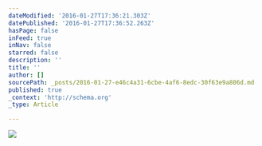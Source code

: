 ```yaml
---
dateModified: '2016-01-27T17:36:21.303Z'
datePublished: '2016-01-27T17:36:52.263Z'
hasPage: false
inFeed: true
inNav: false
starred: false
description: ''
title: ''
author: []
sourcePath: _posts/2016-01-27-e46c4a31-6cbe-4af6-8edc-30f63e9a806d.md
published: true
_context: 'http://schema.org'
_type: Article

---
```

![](https://the-grid-user-content.s3-us-west-2.amazonaws.com/01f43f2c-0511-40a7-af12-4c5df2f9e923.jpg)